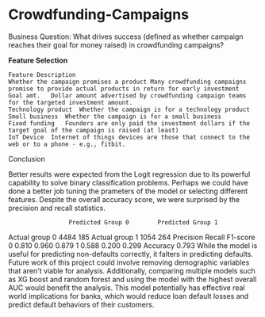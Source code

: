 # Crowdfunding-Campaigns

Business Question: What drives success (defined as whether campaign reaches their goal for money raised) in crowdfunding campaigns?

**Feature Selection**
```
Feature	Description
Whether the campaign promises a product	Many crowdfunding campaigns promise to provide actual products in return for early investment
Goal amt.	Dollar amount advertised by crowdfunding campaign teams for the targeted investment amount.
Technology product	Whether the campaign is for a technology product
Small business	Whether the campaign is for a small business
Fixed funding	Founders are only paid the investment dollars if the target goal of the campaign is raised (at least)
IoT Device	Internet of things devices are those that connect to the web or to a phone - e.g., fitbit.
```



Conclusion

Better results were expected from the Logit regression due to its powerful capability to solve binary classification problems. Perhaps we could have done a better job tuning the prameters of the model or selecting different features. Despite the overall accuracy score, we were surprised by the precision and recall statistics.

                     Predicted Group 0  	  Predicted Group 1
Actual group 0              4484                	185
Actual group 1              1054                	264
                  Precision   	  Recall     F1-score
          0         0.810     	   0.960     	0.879
          1         0.588     	   0.200     	0.299
   Accuracy         0.793
While the model is useful for predicting non-defaults correctly, it falters in predicting defaults. Future work of this project could involve removing demographic variables that aren't viable for analysis. Additionally, comparing multiple models such as XG boost and random forest and using the model with the highest overall AUC would benefit the analysis. This model potentially has effective real world implications for banks, which would reduce loan default losses and predict default behaviors of their customers.
